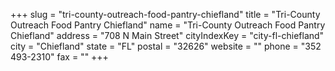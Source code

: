 +++
slug = "tri-county-outreach-food-pantry-chiefland"
title = "Tri-County Outreach Food Pantry Chiefland"
name = "Tri-County Outreach Food Pantry Chiefland"
address = "708 N Main Street"
cityIndexKey = "city-fl-chiefland"
city = "Chiefland"
state = "FL"
postal = "32626"
website = ""
phone = "352 493-2310"
fax = ""
+++

